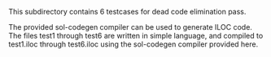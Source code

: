 
This subdirectory contains 6 testcases for dead code elimination pass.

The provided sol-codegen compiler can be used to generate ILOC code. The files test1 through test6 are written in simple language, and compiled to test1.iloc through test6.iloc using the sol-codegen compiler provided here.
